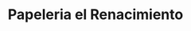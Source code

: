 ---
title: "Papeleria el Renacimiento"
url: /navojoa/papeleria-el-renacimiento/
shop: Schreibwaren
---